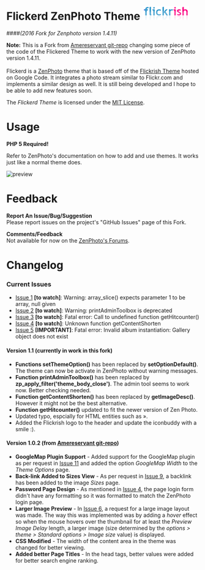 # Flickerd ZenPhoto Theme ![](/images/logo.png)
####*(2016 Fork for Zenphoto version 1.4.11)* 

**Note:** This is a Fork from [Amereservant git-repo](http://github.com/amereservant/FlickerdTheme) changing some piece of the code of the Flickered Theme to work with the new version of ZenPhoto version 1.4.11.
<br>
<br>
Flickerd is a [ZenPhoto](http://www.zenphoto.org) theme that is based off of the [Flickrish Theme](http://code.google.com/p/flickrish/) hosted on Google Code. It integrates a photo stream similar to Flickr.com and implements a similar design as well. It is still being developed and I hope to be able to add new features soon.

The *Flickerd Theme* is licensed under the [MIT License](http://opensource.org/licenses/mit-license.php).

# Usage

**PHP 5 Required!**

Refer to ZenPhoto's documentation on how to add and use themes. It works just like a normal theme does.

![preview](http://flickerd.popzelife.me/albums/Coding/flickerd-preview.png)

# Feedback

**Report An Issue/Bug/Suggestion** <br>
Please report issues on the project's "GitHub Issues" page of this Fork.

**Comments/Feedback** <br>
Not available for now on the [ZenPhoto's Forums](http://www.zenphoto.org/support/).

# Changelog

### Current Issues

- [Issue 1](https://github.com/Kant1-0/FlickerdTheme/issues/1) **[to watch]**: Warning: array_slice() expects parameter 1 to be array, null given
- [Issue 2](https://github.com/Kant1-0/FlickerdTheme/issues/2) **[to watch]**: Warning: printAdminToolbox is deprecated
- [Issue 3](https://github.com/Kant1-0/FlickerdTheme/issues/3) **[to watch]**: Fatal error: Call to undefined function getHitcounter()
- [Issue 4](https://github.com/Kant1-0/FlickerdTheme/issues/4) **[to watch]**: Unknown function getContentShorten 
- [Issue 5](https://github.com/Kant1-0/FlickerdTheme/issues/5) **[IMPORTANT]**: Fatal error: Invalid album instantiation: Gallery object does not exist

#### Version 1.1 (currently in work in this fork)

- **Functions setThemeOption()** has been replaced by **setOptionDefault()**. The theme can now be activate in ZenPhoto without warning messages.
- **Function printAdminToolbox()** has been replaced by **zp_apply_filter('theme_body_close')**. The admin tool seems to work now. Better checking needed.
- **Function getContentShorten()** has been replaced by **getImageDesc()**. However it might not be the best alternative.
- **Function getHitcounter()** updated to fit the newer version of Zen Photo.
- Updated typo, espcially for HTML entities such as &raquo;.
- Added the Flickrish logo to the header and update the iconbuddy with a smile :).

#### Version 1.0.2 (from [Amereservant git-repo](http://github.com/amereservant/FlickerdTheme))

- **GoogleMap Plugin Support** - Added support for the GoogleMap plugin as per request in [Issue 11](https://github.com/amereservant/FlickerdTheme/issues/11) and added the option *GoogleMap Width* to the *Theme Options* page.
- **Back-link Added to Sizes View** - As per request in [Issue 9](https://github.com/amereservant/FlickerdTheme/issues/9), a backlink has been added to the image *Sizes* page.
- **Password Page Design** - As mentioned in [Issue 4](https://github.com/amereservant/FlickerdTheme/issues/4), the page login form didn't have any formatting so it was formatted to match the ZenPhoto login page.
- **Larger Image Preview** - In [Issue 6](https://github.com/amereservant/FlickerdTheme/issues/6), a request for a large image layout was made. The way this was implemented was by adding a *hover* effect so when the mouse hovers over the thumbnail for at least the *Preview Image Delay* length, a larger image (size determined by the *options > theme > Standard options > Image size* value) is displayed.
- **CSS Modified** - The width of the content area in the theme was changed for better viewing.
- **Added better Page Titles** - In the head tags, better <title></title> values were added for better search engine ranking.
